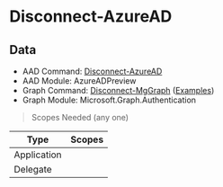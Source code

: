# Disconnect-AzureAD

## Data

+ AAD Command: [Disconnect-AzureAD](https://docs.microsoft.com/en-us/powershell/module/AzureAD/Disconnect-AzureAD?view=azureadps-2.0-preview)
+ AAD Module: AzureADPreview
+ Graph Command: [Disconnect-MgGraph](https://docs.microsoft.com/en-us/powershell/module/Microsoft.Graph.Authentication/Disconnect-MgGraph) ([Examples](https://github.com/orgs/msgraph/discussions?discussions_q=Disconnect-MgGraph))
+ Graph Module: Microsoft.Graph.Authentication

> Scopes Needed (any one)

|Type|Scopes|
|---|---|
|Application||
|Delegate||

